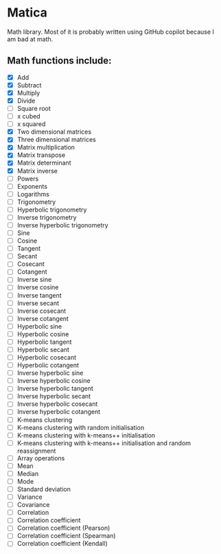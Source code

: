 # Matica

Math library. Most of it is probably written using GitHub copilot because I am bad at math.

## Math functions include:

- [X] Add
- [X] Subtract
- [X] Multiply
- [X] Divide
- [ ] Square root
- [ ] x cubed
- [ ] x squared
- [X] Two dimensional matrices
- [X] Three dimensional matrices
- [X] Matrix multiplication
- [X] Matrix transpose
- [X] Matrix determinant
- [X] Matrix inverse
- [ ] Powers
- [ ] Exponents
- [ ] Logarithms
- [ ] Trigonometry
- [ ] Hyperbolic trigonometry
- [ ] Inverse trigonometry
- [ ] Inverse hyperbolic trigonometry
- [ ] Sine
- [ ] Cosine
- [ ] Tangent
- [ ] Secant
- [ ] Cosecant
- [ ] Cotangent
- [ ] Inverse sine
- [ ] Inverse cosine
- [ ] Inverse tangent
- [ ] Inverse secant
- [ ] Inverse cosecant
- [ ] Inverse cotangent
- [ ] Hyperbolic sine
- [ ] Hyperbolic cosine
- [ ] Hyperbolic tangent
- [ ] Hyperbolic secant
- [ ] Hyperbolic cosecant
- [ ] Hyperbolic cotangent
- [ ] Inverse hyperbolic sine
- [ ] Inverse hyperbolic cosine
- [ ] Inverse hyperbolic tangent
- [ ] Inverse hyperbolic secant
- [ ] Inverse hyperbolic cosecant
- [ ] Inverse hyperbolic cotangent
- [ ] K-means clustering
- [ ] K-means clustering with random initialisation
- [ ] K-means clustering with k-means++ initialisation
- [ ] K-means clustering with k-means++ initialisation and random reassignment
- [ ] Array operations
- [ ] Mean
- [ ] Median
- [ ] Mode
- [ ] Standard deviation
- [ ] Variance
- [ ] Covariance
- [ ] Correlation
- [ ] Correlation coefficient
- [ ] Correlation coefficient (Pearson)
- [ ] Correlation coefficient (Spearman)
- [ ] Correlation coefficient (Kendall)